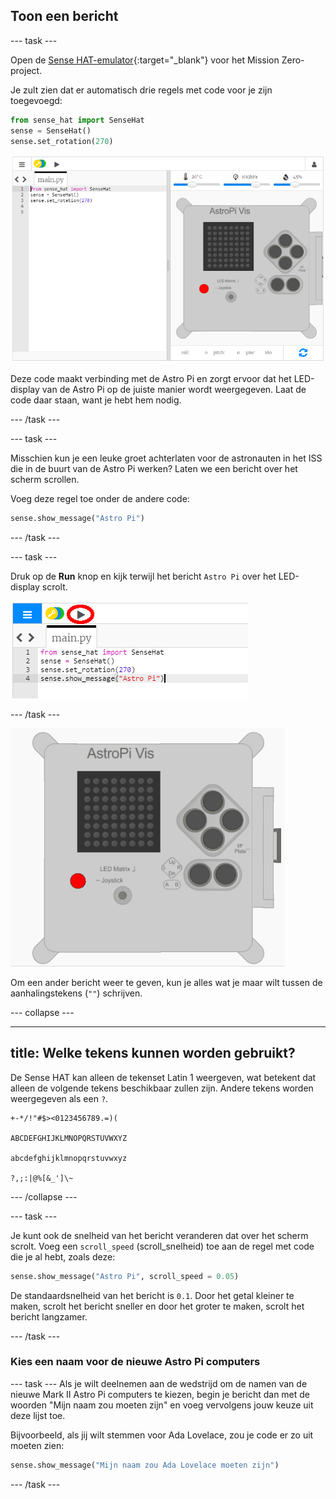 ## Toon een bericht

--- task ---

Open de [Sense HAT-emulator](https://trinket.io/mission-zero){:target="_blank"} voor het Mission Zero-project.

Je zult zien dat er automatisch drie regels met code voor je zijn toegevoegd:

```python
from sense_hat import SenseHat
sense = SenseHat()
sense.set_rotation(270)
```

![sense hat emulator](images/sense-hat-emulator2.png)

Deze code maakt verbinding met de Astro Pi en zorgt ervoor dat het LED-display van de Astro Pi op de juiste manier wordt weergegeven. Laat de code daar staan, want je hebt hem nodig.

--- /task ---

--- task ---

Misschien kun je een leuke groet achterlaten voor de astronauten in het ISS die in de buurt van de Astro Pi werken? Laten we een bericht over het scherm scrollen.

Voeg deze regel toe onder de andere code:

```python
sense.show_message("Astro Pi")
```

--- /task ---

--- task ---

Druk op de **Run** knop en kijk terwijl het bericht `Astro Pi` over het LED-display scrolt.

![toon berichtcode klik op uitvoeren](images/show-message-code-annotated.PNG)

--- /task ---

![Scrollend bericht](images/scroll-message.gif)

Om een ​​ander bericht weer te geven, kun je alles wat je maar wilt tussen de aanhalingstekens (`""`) schrijven.

--- collapse ---

---
title: Welke tekens kunnen worden gebruikt?
---

De Sense HAT kan alleen de tekenset Latin 1 weergeven, wat betekent dat alleen de volgende tekens beschikbaar zullen zijn. Andere tekens worden weergegeven als een `?`.

```
+-*/!"#$><0123456789.=)(

ABCDEFGHIJKLMNOPQRSTUVWXYZ

abcdefghijklmnopqrstuvwxyz

?,;:|@%[&_']\~
```

--- /collapse ---

--- task ---

Je kunt ook de snelheid van het bericht veranderen dat over het scherm scrolt. Voeg een `scroll_speed` (scroll_snelheid) toe aan de regel met code die je al hebt, zoals deze:

```python
sense.show_message("Astro Pi", scroll_speed = 0.05)
```

De standaardsnelheid van het bericht is `0.1`. Door het getal kleiner te maken, scrolt het bericht sneller en door het groter te maken, scrolt het bericht langzamer.

--- /task ---

### Kies een naam voor de nieuwe Astro Pi computers

--- task --- Als je wilt deelnemen aan de wedstrijd om de namen van de nieuwe Mark II Astro Pi computers te kiezen, begin je bericht dan met de woorden "Mijn naam zou moeten zijn" en voeg vervolgens jouw keuze uit deze lijst toe.

Bijvoorbeeld, als jij wilt stemmen voor Ada Lovelace, zou je code er zo uit moeten zien:

```python
sense.show_message("Mijn naam zou Ada Lovelace moeten zijn")
```
--- /task ---




